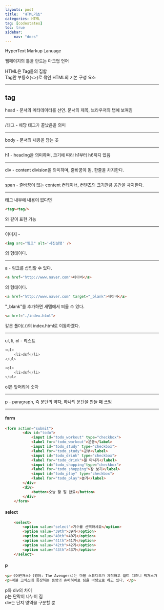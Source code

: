 ```yaml
---
layouts: post
title:  "HTML기초"
categories: HTML
tag: [codestates]
toc: true
sidebar:
    nav: "docs"
---
```


HyperText Markup Lanuage

웹페이지의 틀을 만드는 마크업 언어

HTML은 Tag들의 집합<br/>
Tag란 부등호(<>)로 묶인 HTML의 기본 구성 요소

---

## tag

head - 문서의 메타데이터를 선언. 문서의 제목, 브라우저의 탭에 보여짐

---

/태그 - 해당 태그가 끝났음을 의미

---

body - 문서의 내용을 담는 곳

---

h1 - heading을 의미하며, 크기에 따라 h1부터 h6까지 있음

---

div - content division을 의미하며, 줄바꿈이 됨, 한줄을 차지한다.

---

span - 줄바꿈이 없는 content 컨테이너, 컨텐츠의 크기만큼 공간을 차지한다.

---

태그 내부에 내용이 없다면 
```html
<tag><tag/> 
```
와 같이 표현 가능

---

이미지 -
```html
<img src="링크" alt='사진설명' />
```
의 형태이다.

---

a - 링크를 삽입할 수 있다. 
```html
<a href="http://www.naver.com">네이버</a>
```
의 형태이다.

```html
<a href="http://www.naver.com" target="_blank">네이버</a> 
```
"_blank"를
추가하면 새탭에서 띄울 수 있다.

```html
<a href="./index.html">
```
같은 폴더(./)의 index.html로 이동하겠다.

---

ul, li, ol - 리스트
```js
<ul>
    <li>dsf</li>
</ul>

<ol>
    <li>dsf</li>
</ol>
```
ol은 앞머리에 숫자

---

p - paragraph, 즉 문단의 약자, 하나의 문단을 만들 때 쓰임

---

#### form

```html
<form action="submit">
        <div id="todo">
            <input id="todo_workout" type="checkbox">
            <label for="todo_workout">운동</label>
            <input id="todo_study" type="checkbox">
            <label for="todo_study">공부</label>
            <input id="todo_drink" type="checkbox">
            <label for="todo_drink">물 마시기</label>
            <input id="todo_shopping"type="checkbox">
            <label for="todo_shopping">장 보기</label>
            <input id="todo_play" type="checkbox">
            <label for="todo_play">놀기</label>
        </div>
        <div>
            <button>오늘 할 일 완료</button>
        </div>
    </form>
```

#### select

```html
    <select>
        <option value="select">기수를 선택하세요</option>
        <option value="39th">39기</option>
        <option value="40th">40기</option>
        <option value="41th">41기</option>
        <option value="42th">42기</option>
        <option value="43th">43기</option>
    </select>
```

#### p

```html
<p>《어벤져스》(영어: The Avengers)는 마블 스튜디오가 제작하고 월트 디즈니 픽처스가 배급하여 개봉된 2012년 미국의 슈퍼 히어로 영화이다. </p>
<p>마블 코믹스에 등장하는 동명의 슈퍼히어로 팀을 바탕으로 하고 있다. </p>
```
p와 div의 차이<br/>
p는 단락이 나누어 짐<br/>
div는 단지 영역을 구분할 뿐
